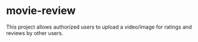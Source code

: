 # movie-review
This project allows authorized users to upload a video/image for ratings and reviews by other users.
